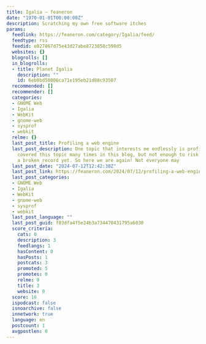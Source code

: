 ```yaml
---
title: Igalia – feaneron
date: "1970-01-01T00:00:00Z"
description: Scratching my own free software itches
params:
  feedlink: https://feaneron.com/category/Igalia/feed/
  feedtype: rss
  feedid: e027867d75e43d27abe8723858c598d5
  websites: {}
  blogrolls: []
  in_blogrolls:
  - title: Planet Igalia
    description: ""
    id: 6eb0bd50806ca71e195eb21d88c93507
  recommended: []
  recommender: []
  categories:
  - GNOME Web
  - Igalia
  - WebKit
  - gnome-web
  - sysprof
  - webkit
  relme: {}
  last_post_title: Profiling a web engine
  last_post_description: One topic that interests me endlessly is profiling. I’ve
    covered this topic many times in this blog, but not enough to risk sounding like
    a broken record yet. So here we are again! Not everyone may
  last_post_date: "2024-07-12T12:42:38Z"
  last_post_link: https://feaneron.com/2024/07/12/profiling-a-web-engine/
  last_post_categories:
  - GNOME Web
  - Igalia
  - WebKit
  - gnome-web
  - sysprof
  - webkit
  last_post_language: ""
  last_post_guid: f03dfa4f5e24b3a734470431795a6030
  score_criteria:
    cats: 0
    description: 3
    feedlangs: 1
    hasContent: 0
    hasPosts: 1
    postcats: 3
    promoted: 5
    promotes: 0
    relme: 0
    title: 3
    website: 0
  score: 16
  ispodcast: false
  isnoarchive: false
  innetwork: true
  language: en
  postcount: 1
  avgpostlen: 0
---
```

